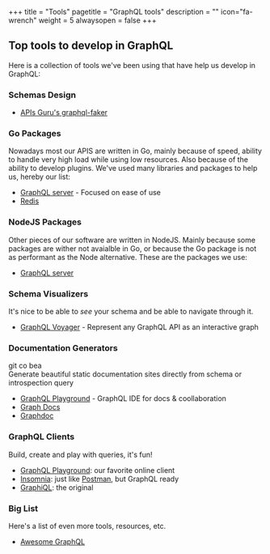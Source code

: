 +++
title = "Tools"
pagetitle = "GraphQL tools"
description = ""
icon="fa-wrench"
weight = 5
alwaysopen = false
+++

## Top tools to develop in GraphQL

Here is a collection of tools we've been using that have help us develop in GraphQL:

### Schemas Design

* [APIs Guru's graphql-faker](https://github.com/APIs-guru/graphql-faker)

### Go Packages

Nowadays most our APIS are written in Go, mainly because of speed, ability to handle very high load while using low resources. Also because of the ability to develop plugins. We've used many libraries and packages to help us, hereby our list:

* [GraphQL server](https://github.com/graph-gophers/graphql-go) -  Focused on ease of use
* [Redis](https://godoc.org/github.com/garyburd/redigo/redis)

### NodeJS Packages

Other pieces of our software are written in NodeJS. Mainly because some packages are wither not avaialble in Go, or because the Go package is not as performant as the Node alternative. These are the packages we use:
* [GraphQL server](https://github.com/apollographql/apollo-server)

### Schema Visualizers

It's nice to be able to _see_ your schema and be able to navigate through it.

* [GraphQL Voyager](https://apis.guru/graphql-voyager/) - Represent any GraphQL API as an interactive graph

### Documentation Generators
git co bea  
Generate beautiful static documentation sites directly from schema or introspection query

* [GraphQL Playground](https://github.com/prismagraphql/graphql-playground) - GraphQL IDE for docs & coollaboration
* [Graph Docs](https://graphql-docs.com/docs/?graphqlUrl=http://api-dev.travelgatex.com)
* [Graphdoc](https://github.com/2fd/graphdoc)


### GraphQL Clients

Build, create and play with queries, it's fun!

* [GraphQL Playground](https://github.com/graphcool/graphql-playground): our favorite online client
* [Insomnia](https://insomnia.rest/): just like [Postman](https://www.getpostman.com/), but GraphQL ready
* [GraphiQL](https://github.com/graphql/graphiql): the original

### Big List

Here's a list of even more tools, resources, etc.

* [Awesome GraphQL](https://github.com/chentsulin/awesome-graphql)
